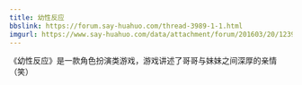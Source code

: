 ```yaml
---
title: 幼性反应
bbslink: https://forum.say-huahuo.com/thread-3989-1-1.html
imgurl: https://www.say-huahuo.com/data/attachment/forum/201603/20/123919qiwpd9u8tuvv995s.jpg
---
```


《幼性反应》是一款角色扮演类游戏，游戏讲述了哥哥与妹妹之间深厚的亲情（笑）<!--more-->

